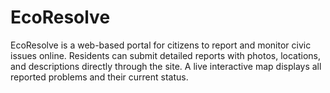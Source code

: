 # EcoResolve
EcoResolve is a web-based portal for citizens to report and monitor civic issues online. Residents can submit detailed reports with photos, locations, and descriptions directly through the site. A live interactive map displays all reported problems and their current status.
